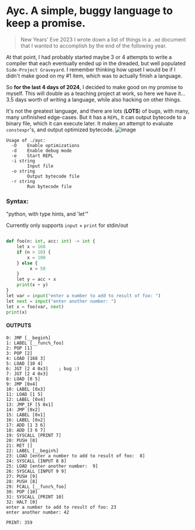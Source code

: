 # **Ayc**. A simple, buggy language to keep a promise.


>New Years' Eve 2023
I wrote down a list of things in a `.md` document that I wanted to accomplish by the end of the following year.

At that point, I had probably started maybe 3 or 4 attempts to write a compiler that each eventually ended up in the dreaded, but well populated `Side-Project Graveyard`. I remember thinking how upset I would be if I didn't make good on my #1 item, which was to actually finish a language.

So **for the last 4 days of 2024**, I decided to make good on my promise to myself. This will double as a teaching project at work, so here we have it... 3.5 days worth of writing a language, while also hacking on other things.


It's not the greatest language, and there are lots (**LOTS**) of bugs, with many, many unfinished edge-cases. But it has a `REPL`, it can output bytecode to
a binary file, which it can execute later. It makes an attempt to evaluate `constexpr`'s, and output optimized bytecode.
![image](https://github.com/user-attachments/assets/03b40d4d-6198-438c-8e4e-9ea7c1be9b11)

```
Usage of ./ayc:
  -O    Enable optimizations
  -d    Enable debug mode
  -e    Start REPL
  -i string
        Input file
  -o string
        Output bytecode file
  -r string
        Run bytecode file
```

### Syntax:

"python, with type hints, and 'let'"


Currently only supports `input` + `print` for stdin/out

```python

def foo(n: int, acc: int) -> int {
	let x = 168
	if (n > 10) {
	    x = 100 
	} else {
	     x = 50
	}
	let y = acc + x
	print(x + y)
}
let var = input("enter a number to add to result of foo: ")
let next = input("enter another number: ")
let x = foo(var, next)
print(x)
```
#### OUTPUTS
```
0: JMP [__begin%]
1: LABEL [__func%_foo]
2: POP [1]
3: POP [2]
4: LOAD [168 3]
5: LOAD [10 4]
6: JGT [2 4 0x3]    ; bug :)
7: JGT [2 4 0x3]
8: LOAD [0 5]
9: JMP [0x4]
10: LABEL [0x3]
11: LOAD [1 5]
12: LABEL [0x4]
13: JMP_IF [5 0x1]
14: JMP [0x2]
15: LABEL [0x1]
16: LABEL [0x2]
17: ADD [1 3 6]
18: ADD [3 6 7]
19: SYSCALL [PRINT 7]
20: PUSH [0]
21: RET []
22: LABEL [__begin%]
23: LOAD [enter a number to add to result of foo:  8]
24: SYSCALL [INPUT 8 8]
25: LOAD [enter another number:  9]
26: SYSCALL [INPUT 9 9]
27: PUSH [9]
28: PUSH [8]
29: FCALL [__func%_foo]
30: POP [10]
31: SYSCALL [PRINT 10]
32: HALT [0]
enter a number to add to result of foo: 23
enter another number: 42

PRINT: 359
```
